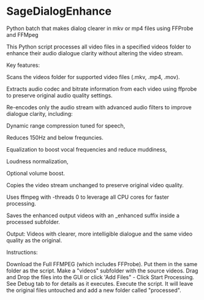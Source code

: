 # SageDialogEnhance
Python batch that makes dialog clearer in mkv or mp4 files using FFProbe and FFMpeg

This Python script processes all video files in a specified videos folder to enhance their audio dialogue clarity without altering the video stream.

Key features:

Scans the videos folder for supported video files (.mkv, .mp4, .mov).

Extracts audio codec and bitrate information from each video using ffprobe to preserve original audio quality settings.

Re-encodes only the audio stream with advanced audio filters to improve dialogue clarity, including:

Dynamic range compression tuned for speech,

Reduces 150Hz and below frequncies. 

Equalization to boost vocal frequencies and reduce muddiness,

Loudness normalization,

Optional volume boost.

Copies the video stream unchanged to preserve original video quality.

Uses ffmpeg with -threads 0 to leverage all CPU cores for faster processing.

Saves the enhanced output videos with an _enhanced suffix inside a processed subfolder.

Output: Videos with clearer, more intelligible dialogue and the same video quality as the original.



Instructions:

Download the Full FFMPEG (which includes FFProbe).
Put them in the same folder as the script.
Make a "videos" subfolder with the source videos.
Drag and Drop the files into the GUI or click 'Add Files" - Click Start Processing. See Debug tab to for details as it executes.
Execute the script. It will leave the original files untouched and add a new folder called "processed".
